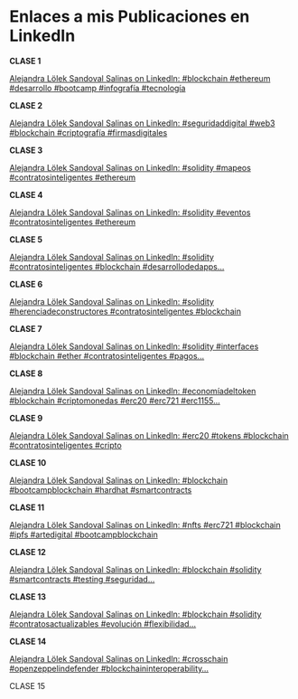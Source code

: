 # Enlaces a mis Publicaciones en LinkedIn

**CLASE 1**

[Alejandra Lölek Sandoval Salinas on LinkedIn: #blockchain #ethereum #desarrollo #bootcamp #infografía #tecnología](https://www.linkedin.com/posts/alelolek_blockchain-ethereum-desarrollo-activity-7075518980567756800-O0HM?utm_source=share&utm_medium=member_desktop)

**CLASE 2**

[Alejandra Lölek Sandoval Salinas on LinkedIn: #seguridaddigital #web3 #blockchain #criptografía #firmasdigitales](https://www.linkedin.com/posts/alelolek_seguridaddigital-web3-blockchain-activity-7075528321341509632-9xE2?utm_source=share&utm_medium=member_desktop)

**CLASE 3**

[Alejandra Lölek Sandoval Salinas on LinkedIn: #solidity #mapeos #contratosinteligentes #ethereum](https://www.linkedin.com/posts/alelolek_solidity-mapeos-contratosinteligentes-activity-7075528948847112192-y1At?utm_source=share&utm_medium=member_desktop)

**CLASE 4**

[Alejandra Lölek Sandoval Salinas on LinkedIn: #solidity #eventos #contratosinteligentes #ethereum](https://www.linkedin.com/posts/alelolek_solidity-eventos-contratosinteligentes-activity-7075531762793078784-HpxN?utm_source=share&utm_medium=member_desktop)

**CLASE 5**

[Alejandra Lölek Sandoval Salinas on LinkedIn: #solidity #contratosinteligentes #blockchain #desarrollodedapps…](https://www.linkedin.com/posts/alelolek_solidity-contratosinteligentes-blockchain-activity-7075538242816593921-_BsT?utm_source=share&utm_medium=member_desktop)

**CLASE 6**

[Alejandra Lölek Sandoval Salinas on LinkedIn: #solidity #herenciadeconstructores #contratosinteligentes #blockchain](https://www.linkedin.com/posts/alelolek_solidity-herenciadeconstructores-contratosinteligentes-activity-7075544381482491904-STn4?utm_source=share&utm_medium=member_desktop)

**CLASE 7**

[Alejandra Lölek Sandoval Salinas on LinkedIn: #solidity #interfaces #blockchain #ether #contratosinteligentes #pagos…](https://www.linkedin.com/posts/alelolek_solidity-interfaces-blockchain-activity-7075547009356587008--UCT?utm_source=share&utm_medium=member_desktop)

**CLASE 8**

[Alejandra Lölek Sandoval Salinas on LinkedIn: #economíadeltoken #blockchain #criptomonedas #erc20 #erc721 #erc1155…](https://www.linkedin.com/posts/alelolek_economaedadeltoken-blockchain-criptomonedas-activity-7075550344318996480-vQrS?utm_source=share&utm_medium=member_desktop)

**CLASE 9**

[Alejandra Lölek Sandoval Salinas on LinkedIn: #erc20 #tokens #blockchain #contratosinteligentes #cripto](https://www.linkedin.com/posts/alelolek_erc20-tokens-blockchain-activity-7075557830484709376-knu7?utm_source=share&utm_medium=member_desktop)

**CLASE 10**

[Alejandra Lölek Sandoval Salinas on LinkedIn: #blockchain #bootcampblockchain #hardhat #smartcontracts](https://www.linkedin.com/posts/alelolek_blockchain-bootcampblockchain-hardhat-activity-7075557864328572928-yMey?utm_source=share&utm_medium=member_desktop)

**CLASE 11**

[Alejandra Lölek Sandoval Salinas on LinkedIn: #nfts #erc721 #blockchain #ipfs #artedigital #bootcampblockchain](https://www.linkedin.com/posts/alelolek_nfts-erc721-blockchain-activity-7075560068716326913-4vgY?utm_source=share&utm_medium=member_desktop)

**CLASE 12**

[Alejandra Lölek Sandoval Salinas on LinkedIn: #blockchain #solidity #smartcontracts #testing #seguridad…](https://www.linkedin.com/posts/alelolek_blockchain-solidity-smartcontracts-activity-7075561557417435136-Ztzo?utm_source=share&utm_medium=member_desktop)

**CLASE 13**

[Alejandra Lölek Sandoval Salinas on LinkedIn: #blockchain #solidity #contratosactualizables #evolución #flexibilidad…](https://www.linkedin.com/posts/alelolek_blockchain-solidity-contratosactualizables-activity-7075565806595514368-E0Vl?utm_source=share&utm_medium=member_desktop)

**CLASE 14**

[Alejandra Lölek Sandoval Salinas on LinkedIn: #crosschain #openzeppelindefender #blockchaininteroperability…](https://www.linkedin.com/posts/alelolek_crosschain-openzeppelindefender-blockchaininteroperability-activity-7075567883996540928-myXI?utm_source=share&utm_medium=member_desktop)

CLASE 15